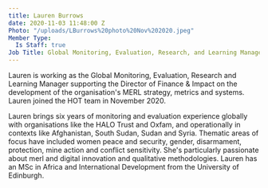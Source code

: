 ```yaml
---
title: Lauren Burrows
date: 2020-11-03 11:48:00 Z
Photo: "/uploads/LBurrows%20photo%20Nov%202020.jpeg"
Member Type:
  Is Staff: true
Job Title: Global Monitoring, Evaluation, Research, and Learning Manager
---
```


Lauren is working as the Global Monitoring, Evaluation, Research and Learning Manager supporting the Director of Finance & Impact on the development of the organisation's MERL strategy, metrics and systems. Lauren joined the HOT team in November 2020.

Lauren brings six years of monitoring and evaluation experience globally with organisations like the HALO Trust and Oxfam, and operationally in contexts like Afghanistan, South Sudan, Sudan and Syria. Thematic areas of focus have included women peace and security, gender, disarmament, protection, mine action and conflict sensitivity. She's particularly passionate about merl and digital innovation and qualitative methodologies. Lauren has an MSc in Africa and International Development from the University of Edinburgh. 